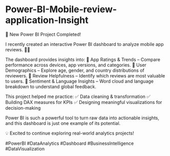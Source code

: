 # Power-BI-Mobile-review-application-Insight

🚀 New Power BI Project Completed!

I recently created an interactive Power BI dashboard to analyze mobile app reviews. 📱✨

The dashboard provides insights into:
🔹 App Ratings & Trends – Compare performance across devices, app versions, and categories.
🔹 User Demographics – Explore age, gender, and country distributions of reviewers.
🔹 Review Helpfulness – Identify which reviews are most valuable to users.
🔹 Sentiment & Language Insights – Word cloud and language breakdown to understand global feedback.

This project helped me practice:
✅ Data cleaning & transformation
✅ Building DAX measures for KPIs
✅ Designing meaningful visualizations for decision-making

Power BI is such a powerful tool to turn raw data into actionable insights, and this dashboard is just one example of its potential.

💡 Excited to continue exploring real-world analytics projects!

#PowerBI #DataAnalytics #Dashboard #BusinessIntelligence #DataVisualization
